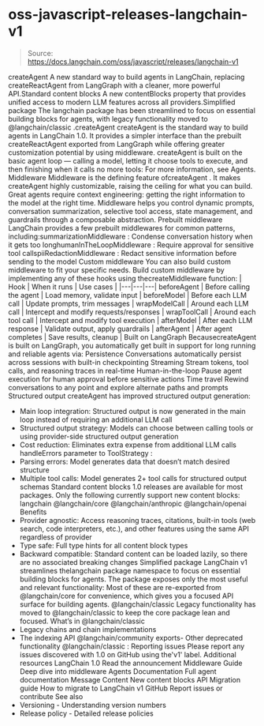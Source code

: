 # oss-javascript-releases-langchain-v1

> Source: https://docs.langchain.com/oss/javascript/releases/langchain-v1

createAgent
A new standard way to build agents in LangChain, replacing
createReactAgent
from LangGraph with a cleaner, more powerful API.Standard content blocks
A new
contentBlocks
property that provides unified access to modern LLM features across all providers.Simplified package
The
langchain
package has been streamlined to focus on essential building blocks for agents, with legacy functionality moved to @langchain/classic
.createAgent
createAgent
is the standard way to build agents in LangChain 1.0. It provides a simpler interface than the prebuilt createReactAgent
exported from LangGraph while offering greater customization potential by using middleware.
createAgent
is built on the basic agent loop — calling a model, letting it choose tools to execute, and then finishing when it calls no more tools:
For more information, see Agents.
Middleware
Middleware is the defining feature ofcreateAgent
. It makes createAgent
highly customizable, raising the ceiling for what you can build.
Great agents require context engineering: getting the right information to the model at the right time. Middleware helps you control dynamic prompts, conversation summarization, selective tool access, state management, and guardrails through a composable abstraction.
Prebuilt middleware
LangChain provides a few prebuilt middlewares for common patterns, including:summarizationMiddleware
: Condense conversation history when it gets too longhumanInTheLoopMiddleware
: Require approval for sensitive tool callspiiRedactionMiddleware
: Redact sensitive information before sending to the model
Custom middleware
You can also build custom middleware to fit your specific needs. Build custom middleware by implementing any of these hooks using thecreateMiddleware
function:
| Hook | When it runs | Use cases |
|---|---|---|
beforeAgent | Before calling the agent | Load memory, validate input |
beforeModel | Before each LLM call | Update prompts, trim messages |
wrapModelCall | Around each LLM call | Intercept and modify requests/responses |
wrapToolCall | Around each tool call | Intercept and modify tool execution |
afterModel | After each LLM response | Validate output, apply guardrails |
afterAgent | After agent completes | Save results, cleanup |
Built on LangGraph
BecausecreateAgent
is built on LangGraph, you automatically get built in support for long running and reliable agents via:
Persistence
Conversations automatically persist across sessions with built-in checkpointing
Streaming
Stream tokens, tool calls, and reasoning traces in real-time
Human-in-the-loop
Pause agent execution for human approval before sensitive actions
Time travel
Rewind conversations to any point and explore alternate paths and prompts
Structured output
createAgent
has improved structured output generation:
- Main loop integration: Structured output is now generated in the main loop instead of requiring an additional LLM call
- Structured output strategy: Models can choose between calling tools or using provider-side structured output generation
- Cost reduction: Eliminates extra expense from additional LLM calls
handleErrors
parameter to ToolStrategy
:
- Parsing errors: Model generates data that doesn’t match desired structure
- Multiple tool calls: Model generates 2+ tool calls for structured output schemas
Standard content blocks
1.0 releases are available for most packages. Only the following currently support new content blocks:
langchain
@langchain/core
@langchain/anthropic
@langchain/openai
Benefits
- Provider agnostic: Access reasoning traces, citations, built-in tools (web search, code interpreters, etc.), and other features using the same API regardless of provider
- Type safe: Full type hints for all content block types
- Backward compatible: Standard content can be loaded lazily, so there are no associated breaking changes
Simplified package
LangChain v1 streamlines thelangchain
package namespace to focus on essential building blocks for agents. The package exposes only the most useful and relevant functionality:
Most of these are re-exported from @langchain/core
for convenience, which gives you a focused API surface for building agents.
@langchain/classic
Legacy functionality has moved to @langchain/classic
to keep the core package lean and focused.
What’s in @langchain/classic
- Legacy chains and chain implementations
- The indexing API
@langchain/community
exports- Other deprecated functionality
@langchain/classic
:
Reporting issues
Please report any issues discovered with 1.0 on GitHub using the'v1'
label.
Additional resources
LangChain 1.0
Read the announcement
Middleware Guide
Deep dive into middleware
Agents Documentation
Full agent documentation
Message Content
New content blocks API
Migration guide
How to migrate to LangChain v1
GitHub
Report issues or contribute
See also
- Versioning - Understanding version numbers
- Release policy - Detailed release policies